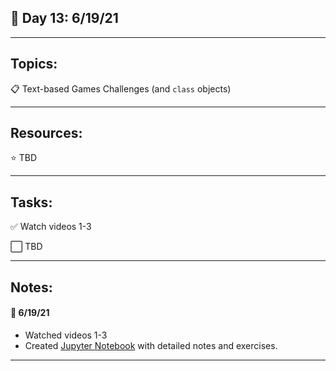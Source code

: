 ## :calendar: Day 13: 6/19/21

---

## Topics:

:clipboard: Text-based Games Challenges (and `class` objects)

---

## Resources:

:star: TBD

---

## Tasks:

:white_check_mark: Watch videos 1-3

:white_large_square: TBD

---

## Notes:

#### :notebook: 6/19/21

- Watched videos 1-3
- Created [Jupyter Notebook](object_classes.ipynb) with detailed notes and exercises.



---

